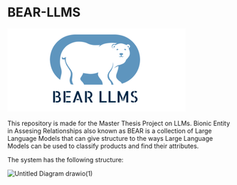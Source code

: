# BEAR-LLMS
![Screenshot](bear.png)


This repository is made for the Master Thesis Project on LLMs. Bionic Entity in Assesing Relationships also known as BEAR is a collection of Large Language Models that can give structure to the ways Large Language Models can be used to classify products and find their attributes.

The system has the following structure:

![Untitled Diagram drawio(1)](https://github.com/berendwiewel/BEAR-LLMS/assets/35437828/eaaa3e8a-2589-40e9-a7f3-d11bd05b2246)
